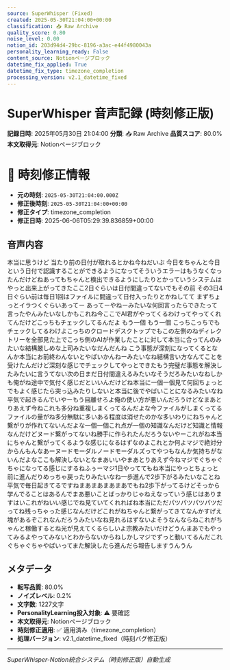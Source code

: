 ```yaml
---
source: SuperWhisper (Fixed)
created: 2025-05-30T21:04:00+00:00
classification: 📥 Raw Archive
quality_score: 0.80
noise_level: 0.00
notion_id: 203d94d4-29bc-8196-a3ac-e44f4980043a
personality_learning_ready: False
content_source: Notionページブロック
datetime_fix_applied: True
datetime_fix_type: timezone_completion
processing_version: v2.1_datetime_fixed
---
```


# SuperWhisper 音声記録 (時刻修正版)

**記録日時**: 2025年05月30日 21:04:00
**分類**: 📥 Raw Archive
**品質スコア**: 80.0%
**本文取得元**: Notionページブロック


# 🔧 時刻修正情報
- **元の時刻**: `2025-05-30T21:04:00.000Z`
- **修正後時刻**: `2025-05-30T21:04:00+00:00`
- **修正タイプ**: timezone_completion
- **修正日時**: 2025-06-06T05:29:39.836859+00:00

## 音声内容

本当に思うけど 当たり前の日付が取れるとかね今ねだいぶ 今日をちゃんと今日という日付で認識することができるようになってそういうエラーはもうなくなったんだけどねあってもちゃんと検出できるようにしたりとかっていうシステムはやっと出来上がってきたここ2日ぐらいは日付間違ってないでもその前 その3日4日ぐらい前は毎日1回はファイルに間違って日付入ったりとかねしてて まずちょっとイラつくぐらいあってー あってーやねーみたいな何回言ったらできたって言ったやんみたいなしかもこれね今ここでAI君がやってくるわけってやってくれてんだけどこっちもチェックしてるんだよ もう一個 もう一個 こっちこっちでもチェックしてるわけよこっちのクロードデスクトップでもこの左側のねディレクトリーを全部見た上でこっち側のAIが作業したことに対して本当に合ってんのみたいな結構厳しめな上司みたいなだんだんね こう事態が深刻になってくるとなんか本当にお前終わんないとやばいかんねーみたいなね結構言い方なんてことを受けたんだけど深刻な感じでチェックしてやっとできたもう完璧だ事態を解決したみたいに言うてない次の日まだ日付間違えるみたいなそうだろみたいなねしかも俺がね途中で気付く感じだといいんだけどね本当に一個一個見て何回ちょっとでもよく感じたら突っ込みたりしないと本当に後でやばいことになるみたいなね平気で起きるんでいやーもう目離せろよ俺の使い方が悪いんだろうけどなまあとりあえず今ねこれも多分ね重複しまくってるんだよな今ファイルがしまくってるファイルの量がね多分無駄に多いある程度は消せたのかな多いわりにねちゃんと繋がりが作れてないんだよな一個一個これ点が一個の知識なんだけど知識と情報なんだけどヌード繋がってないね勝手に作られたんだろうないやーこれがね本当にちゃんと繋がってくるような感じになるはずなのよこれとか何よマジで絶対分からんもんなあーヌードモーダルノードモーダルズってやつもなんか気持ちがないんだよなここも解決しないとなまあいいやまあとりあえず今ねマジでぐちゃぐちゃになってる感じにするねふぅーマジ1日やっててもね本当にやっとちょっと前に進んだりめっちゃ戻ったりみたいなね一歩進んで2歩下がるみたいなことね平気で毎日起きてるですねまあまあまあまあでもね2歩下がってるけどそっから学んでることはあるんでまあ悪いことばっかりじゃねえなっていう感じはありますはいこれがねいい感じでね見ていてくれればね本当にただパツパツパツパツだってね残っちゃった感じなんだけどこれがねちゃんと繋がってきてなんかすげえ塊があるぞこれなんだろうみたいなね見れるはずないよそうなんならねこれがちゃんと稼働するとね光が見えてくるらしいよ宗教みたいだけどうんまあでもやってみるよやってみないとわからないからねしかしマジでずっと動いてるんだこれぐちゃぐちゃやばいってまた解決したら進んだら報告しますうんうん

## メタデータ

- **転写品質**: 80.0%
- **ノイズレベル**: 0.2%
- **文字数**: 1227文字
- **PersonalityLearning投入対象**: ⚠️ 要確認
- **本文取得元**: Notionページブロック
- **時刻修正適用**: ✅ 適用済み（timezone_completion）
- **処理バージョン**: v2.1_datetime_fixed（時刻バグ修正版）

---
*SuperWhisper-Notion統合システム（時刻修正版）自動生成*
